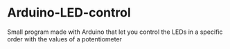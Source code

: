 # Arduino-LED-control
Small program made with Arduino that let you control the LEDs in a specific order with the values of a potentiometer

